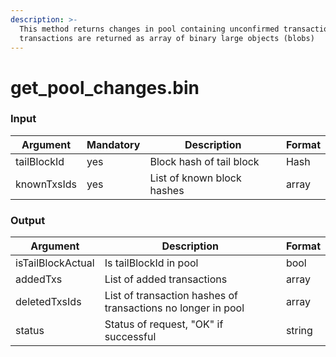 ```yaml
---
description: >-
  This method returns changes in pool containing unconfirmed transactions. Added
  transactions are returned as array of binary large objects (blobs)
---
```


# get\_pool\_changes.bin

### Input

| Argument    | Mandatory | Description                | Format |
| ----------- | --------- | -------------------------- | ------ |
| tailBlockId | yes       | Block hash of tail block   | Hash   |
| knownTxsIds | yes       | List of known block hashes | array  |

### Output

| Argument          | Description                                                  | Format |
| ----------------- | ------------------------------------------------------------ | ------ |
| isTailBlockActual | Is tailBlockId in pool                                       | bool   |
| addedTxs          | List of added transactions                                   | array  |
| deletedTxsIds     | List of transaction hashes of transactions no longer in pool | array  |
| status            | Status of request, "OK" if successful                        | string |
